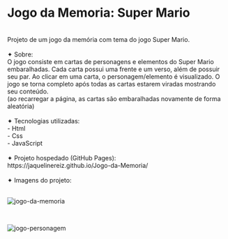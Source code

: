 # Jogo da Memoria: Super Mario
<br>
Projeto de um jogo da memória com tema do jogo Super Mario.
<br> <br>
✦ Sobre:
<br>
O jogo consiste em cartas de personagens e elementos do Super Mario embaralhadas. Cada carta possui uma frente e um verso, além de possuir seu par. Ao clicar em uma carta, o personagem/elemento é visualizado. O jogo se torna completo após todas as cartas estarem viradas mostrando seu conteúdo.
<br>
(ao recarregar a página, as cartas são embaralhadas novamente de forma aleatória)
<br>
<br>
✦ Tecnologias utilizadas:
<br>
- Html
<br>
- Css
<br>
- JavaScript
<br>
<br>
✦ Projeto hospedado (GitHub Pages):
<br>
https://jaquelinereiz.github.io/Jogo-da-Memoria/
<br>
<br>
✦ Imagens do projeto:
<br>
<br>

![jogo-da-memoria](https://user-images.githubusercontent.com/91039376/179275788-d696dd33-3a45-4973-bdcb-d89a39d81ddd.png)

<br>

![jogo-personagem](https://user-images.githubusercontent.com/91039376/179284411-f5e29ba0-ed18-4a55-8d13-a47f6495f314.png)
